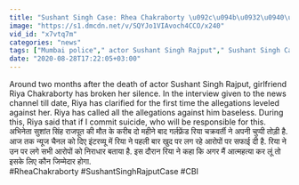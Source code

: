 ```yaml
---
title: "Sushant Singh Case: Rhea Chakraborty \u092c\u094b\u0932\u0940\u0902- \u0905\u092c \u092e\u0948\u0902 \u092d\u0940 \u091a\u093e\u0939\u0924\u0940 \u0939\u0942\u0902 \u0906\u0924\u094d\u092e\u0939\u0924\u094d\u092f\u093e \u0915\u0930 \u0932\u0942\u0902 \u0935\u0928\u0907\u0902\u0921\u093f\u092f\u093e \u0939\u093f\u0902\u0926\u0940"
image: "https://s1.dmcdn.net/v/SQYJo1VIAvoch4CCO/x240"
vid_id: "x7vtq7m"
categories: "news"
tags: ["Mumbai police"," actor Sushant Singh Rajput"," Sushant Singh Case"]
date: "2020-08-28T17:22:05+03:00"
---
```

Around two months after the death of actor Sushant Singh Rajput, girlfriend Riya Chakraborty has broken her silence. In the interview given to the news channel till date, Riya has clarified for the first time the allegations leveled against her. Riya has called all the allegations against him baseless. During this, Riya said that if I commit suicide, who will be responsible for this.  <br>अभिनेता सुशांत सिंह राजपूत की मौत के करीब दो महीने बाद गर्लफ्रेंड रिया चक्रवर्ती ने अपनी चुप्पी तोड़ी है. आज तक न्यूज चैनल को दिए इंटरव्यू में रिया ने पहली बार खुद पर लग रहे आरोपों पर सफाई दी है. रिया ने उन पर लगे सभी आरोपों को निराधार बताया है. इस दौरान रिया ने कहा कि अगर मैं आत्महत्या कर लूं तो इसके लिए कौन जिम्मेदार होगा.   <br>#RheaChakraborty #SushantSinghRajputCase  #CBI

